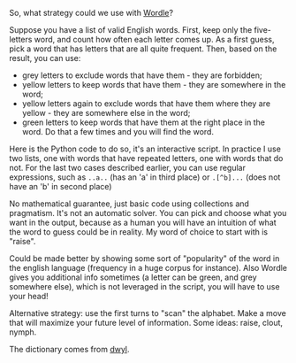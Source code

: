 
So, what strategy could we use with [Wordle](https://www.powerlanguage.co.uk/wordle/)?

Suppose you have a list of valid English words.
First, keep only the five-letters word, and count how often each letter comes up.
As a first guess, pick a word that has letters that are all quite frequent.
Then, based on the result, you can use:
- grey letters to exclude words that have them - they are forbidden;
- yellow letters to keep words that have them - they are somewhere in the word;
- yellow letters again to exclude words that have them where they are yellow - they are somewhere else in the word;
- green letters to keep words that have them at the right place in the word.
Do that a few times and you will find the word.

Here is the Python code to do so, it's an interactive script.
In practice I use two lists, one with words that have repeated letters, one with words that do not.
For the last two cases described earlier, you can use regular expressions, such as `..a..` (has an 'a' in third place) or `.[^b]...` (does not have an 'b' in second place)

No mathematical guarantee, just basic code using collections and pragmatism. It's not an automatic solver. 
You can pick and choose what you want in the output, because as a human you will have an intuition of what the word to guess could be in reality.
My word of choice to start with is "raise".

Could be made better by showing some sort of "popularity" of the word in the english language (frequency in a huge corpus for instance).
Also Wordle gives you additional info sometimes (a letter can be green, and grey somewhere else), which is not leveraged in the script, you will have to use your head!

Alternative strategy: use the first turns to "scan" the alphabet. Make a move that will maximize your future level of information.
Some ideas: raise, clout, nymph. 

The dictionary comes from [dwyl](https://github.com/dwyl/english-words).